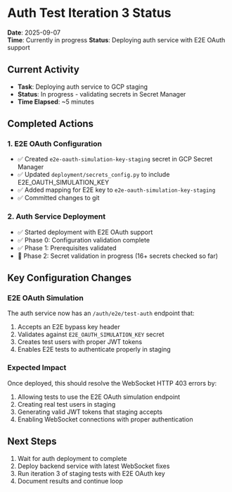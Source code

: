 # Auth Test Iteration 3 Status
**Date**: 2025-09-07  
**Time**: Currently in progress
**Status**: Deploying auth service with E2E OAuth support

## Current Activity
- **Task**: Deploying auth service to GCP staging
- **Status**: In progress - validating secrets in Secret Manager
- **Time Elapsed**: ~5 minutes

## Completed Actions

### 1. E2E OAuth Configuration
- ✅ Created `e2e-oauth-simulation-key-staging` secret in GCP Secret Manager
- ✅ Updated `deployment/secrets_config.py` to include E2E_OAUTH_SIMULATION_KEY
- ✅ Added mapping for E2E key to `e2e-oauth-simulation-key-staging`
- ✅ Committed changes to git

### 2. Auth Service Deployment
- ✅ Started deployment with E2E OAuth support
- ✅ Phase 0: Configuration validation complete
- ✅ Phase 1: Prerequisites validated
- 🔄 Phase 2: Secret validation in progress (16+ secrets checked so far)

## Key Configuration Changes

### E2E OAuth Simulation
The auth service now has an `/auth/e2e/test-auth` endpoint that:
1. Accepts an E2E bypass key header
2. Validates against `E2E_OAUTH_SIMULATION_KEY` secret
3. Creates test users with proper JWT tokens
4. Enables E2E tests to authenticate properly in staging

### Expected Impact
Once deployed, this should resolve the WebSocket HTTP 403 errors by:
1. Allowing tests to use the E2E OAuth simulation endpoint
2. Creating real test users in staging
3. Generating valid JWT tokens that staging accepts
4. Enabling WebSocket connections with proper authentication

## Next Steps
1. Wait for auth deployment to complete
2. Deploy backend service with latest WebSocket fixes
3. Run iteration 3 of staging tests with E2E OAuth key
4. Document results and continue loop